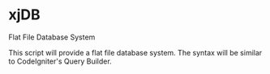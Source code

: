# xjDB
Flat File Database System

This script will provide a flat file database system. The syntax will be similar to CodeIgniter's Query Builder.
